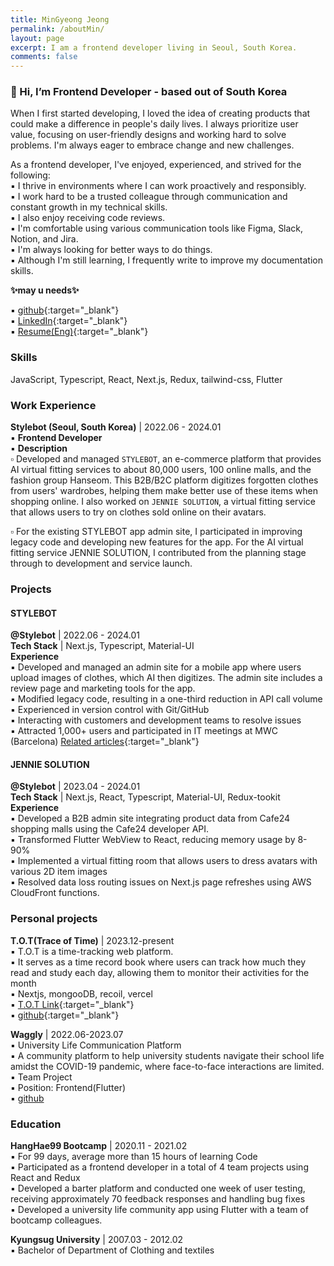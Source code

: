```yaml
---
title: MinGyeong Jeong
permalink: /aboutMin/
layout: page
excerpt: I am a frontend developer living in Seoul, South Korea.
comments: false
---
```


### 👋 Hi, I’m Frontend Developer - based out of South Korea

When I first started developing, I loved the idea of creating products that could make a difference in people's daily lives. I always prioritize user value, focusing on user-friendly designs and working hard to solve problems. I'm always eager to embrace change and new challenges.

As a frontend developer, I've enjoyed, experienced, and strived for the following: <br>
▪ I thrive in environments where I can work proactively and responsibly. <br> 
▪ I work hard to be a trusted colleague through communication and constant growth in my technical skills. <br> 
▪ I also enjoy receiving code reviews. <br> 
▪ I'm comfortable using various communication tools like Figma, Slack, Notion, and Jira.<br> 
▪ I'm always looking for better ways to do things. <br> 
▪ Although I'm still learning, I frequently write to improve my documentation skills. <br> 


**✨may u needs✨**

▪ [github](https://github.com/keimindev){:target="_blank"}  <br> 
▪ [LinkedIn](https://www.linkedin.com/in/keira-ming/){:target="_blank"}  <br> 
▪ [Resume(Eng)](https://drive.google.com/file/d/18wMSGvPWXTggyqsUMjxieEHexpWV7A8y/view?usp=sharing){:target="_blank"}  <br> 




### Skills 
JavaScript, Typescript, React, Next.js, Redux, tailwind-css, Flutter


### Work Experience
**Stylebot (Seoul, South Korea)** | 2022.06 - 2024.01  <br> 
▪ **Frontend Developer**  <br> 
▪ **Description**  <br> 
  ▫ Developed and managed `STYLEBOT`, an e-commerce platform that provides AI virtual fitting services to about 80,000 users, 100 online malls, and the fashion group Hanseom. This B2B/B2C platform digitizes forgotten clothes from users' wardrobes, helping them make better use of these items when shopping online. I also worked on `JENNIE SOLUTION`, a virtual fitting service that allows users to try on clothes sold online on their avatars.  <br> 

  ▫ For the existing STYLEBOT app admin site, I participated in improving legacy code and developing new features for the app. For the AI virtual fitting service JENNIE SOLUTION, I contributed from the planning stage through to development and service launch.  <br> 


### Projects
#### STYLEBOT
**@Stylebot** | 2022.06 - 2024.01  <br> 
**Tech Stack** | Next.js, Typescript, Material-UI   <br> 
**Experience** <br> 
▪ Developed and managed an admin site for a mobile app where users upload images of clothes, which AI then digitizes. The admin site includes a review page and marketing tools for the app. <br> 
▪ Modified legacy code, resulting in a one-third reduction in API call volume <br> 
▪ Experienced in version control with Git/GitHub <br> 
▪ Interacting with customers and development teams to resolve issues <br> 
▪ Attracted 1,000+ users and participated in IT meetings at MWC (Barcelona) [Related articles](https://aibusiness.com/ml/mwc-23-ai-startups-offering-an-ai-writing-assistant-baby-cry-analyzer-and-more){:target="_blank"} <br> 


#### JENNIE SOLUTION
**@Stylebot** | 2023.04 - 2024.01 <br> 
**Tech Stack** | Next.js, React, Typescript, Material-UI, Redux-tookit <br> 
**Experience** <br> 
▪ Developed a B2B admin site integrating product data from Cafe24 shopping malls using the Cafe24 developer API. <br> 
▪ Transformed Flutter WebView to React, reducing memory usage by 8-90%<br> 
▪ Implemented a virtual fitting room that allows users to dress avatars with various 2D item images<br> 
▪ Resolved data loss routing issues on Next.js page refreshes using AWS CloudFront functions.<br> 


### Personal projects
**T.O.T(Trace of Time)** | 2023.12-present <br> 
▪ T.O.T is a time-tracking web platform.  <br> 
▪ It serves as a time record book where users can track how much they read and study each day, allowing them to monitor their activities for the month <br> 
▪ Nextjs, mongooDB, recoil, vercel <br> 
▪ [T.O.T Link](https://tot-web.vercel.app/){:target="_blank"} <br> 
▪ [github](https://github.com/keimindev/tot){:target="_blank"} <br> 


**Waggly** | 2022.06-2023.07<br> 
▪ University Life Communication Platform <br> 
▪ A community platform to help university students navigate their school life amidst the COVID-19 pandemic, where face-to-face interactions are limited. <br> 
▪ Team Project <br> 
▪ Position: Frontend(Flutter) <br> 
▪ <a href="https://github.com/WagglyDevTeam/FrontEnd" target="_blank">github</a> <br> 

### Education

**HangHae99 Bootcamp** | 2020.11 - 2021.02 <br> 
▪ For 99 days, average more than 15 hours of learning Code <br> 
▪ Participated as a frontend developer in a total of 4 team projects using React and Redux <br> 
▪ Developed a barter platform and conducted one week of user testing, receiving approximately 70 feedback responses and handling bug fixes <br> 
▪ Developed a university life community app using Flutter with a team of bootcamp colleagues. <br> 



**Kyungsug University** | 2007.03 - 2012.02 <br> 
▪ Bachelor of Department of Clothing and textiles <br> 



<br>
